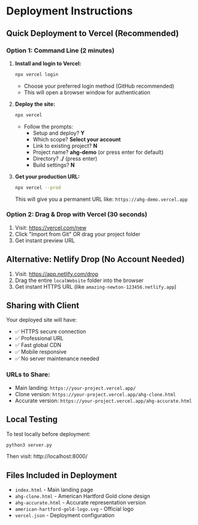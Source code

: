 # Deployment Instructions

## Quick Deployment to Vercel (Recommended)

### Option 1: Command Line (2 minutes)

1. **Install and login to Vercel:**
   ```bash
   npx vercel login
   ```
   - Choose your preferred login method (GitHub recommended)
   - This will open a browser window for authentication

2. **Deploy the site:**
   ```bash
   npx vercel
   ```
   - Follow the prompts:
     - Setup and deploy? **Y**
     - Which scope? **Select your account**
     - Link to existing project? **N**
     - Project name? **ahg-demo** (or press enter for default)
     - Directory? **./** (press enter)
     - Build settings? **N**

3. **Get your production URL:**
   ```bash
   npx vercel --prod
   ```
   This will give you a permanent URL like: `https://ahg-demo.vercel.app`

### Option 2: Drag & Drop with Vercel (30 seconds)

1. Visit: https://vercel.com/new
2. Click "Import from Git" OR drag your project folder
3. Get instant preview URL

## Alternative: Netlify Drop (No Account Needed)

1. Visit: https://app.netlify.com/drop
2. Drag the entire `localWebsite` folder into the browser
3. Get instant HTTPS URL (like `amazing-newton-123456.netlify.app`)

## Sharing with Client

Your deployed site will have:
- ✅ HTTPS secure connection
- ✅ Professional URL
- ✅ Fast global CDN
- ✅ Mobile responsive
- ✅ No server maintenance needed

### URLs to Share:
- Main landing: `https://your-project.vercel.app/`
- Clone version: `https://your-project.vercel.app/ahg-clone.html`
- Accurate version: `https://your-project.vercel.app/ahg-accurate.html`

## Local Testing

To test locally before deployment:
```bash
python3 server.py
```
Then visit: http://localhost:8000/

## Files Included in Deployment

- `index.html` - Main landing page
- `ahg-clone.html` - American Hartford Gold clone design
- `ahg-accurate.html` - Accurate representation version
- `american-hartford-gold-logo.svg` - Official logo
- `vercel.json` - Deployment configuration